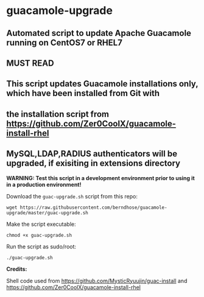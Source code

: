 # guacamole-upgrade
## Automated script to update Apache Guacamole running on CentOS7 or RHEL7


## MUST READ ##
## This script updates Guacamole installations only, which have been installed from Git with
## the installation script from https://github.com/Zer0CoolX/guacamole-install-rhel
## MySQL,LDAP,RADIUS authenticators will be upgraded, if exisiting in extensions directory


**WARNING: Test this script in a development environment prior to using it in a production environment!**

Download the `guac-upgrade.sh` script from this repo:
```
wget https://raw.githubusercontent.com/berndhose/guacamole-upgrade/master/guac-upgrade.sh
```

Make the script executable:
```
chmod +x guac-upgrade.sh
```

Run the script as sudo/root:
```
./guac-upgrade.sh
```

**Credits:**

Shell code used from https://github.com/MysticRyuujin/guac-install and https://github.com/Zer0CoolX/guacamole-install-rhel
